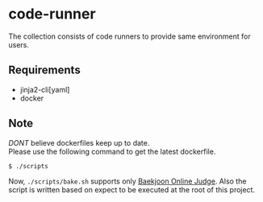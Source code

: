 # code-runner

The collection consists of code runners to provide same environment for users.

## Requirements

- jinja2-cli[yaml]
- docker

## Note

*DONT* believe dockerfiles keep up to date.  
Please use the following command to get the latest dockerfile.

```bash
$ ./scripts
```

Now, `./scripts/bake.sh` supports only [Baekjoon Online Judge]. Also the script is written based on expect to be executed at the root of this project.

[Baekjoon Online Judge]: https://boj.kr